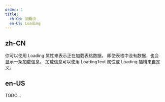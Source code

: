 ```yaml
---
order: 1
title:
  zh-CN: 加载中
  en-US: Loading
---
```


## zh-CN

你可以使用 Loading 属性来表示正在加载表格数据。 即使表格中没有数据，也会显示一条加载信息。 加载信息可以使用 LoadingText 属性或 Loading 插槽来自定义。

## en-US

TODO...
